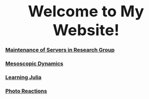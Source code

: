 <center><font size=7><b>Welcome to My Website!</b></font></center>


### [Maintenance of Servers in Research Group](blog/maintenance.md)

### [Mesoscopic Dynamics](blog/mesoscopic.md)

### [Learning Julia](blog/julialearning.md)

### [Photo Reactions](blog/photoreact.md)

